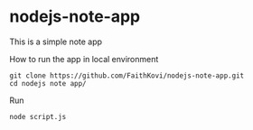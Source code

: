 # nodejs-note-app

This is a simple note app

How to run the app in local environment
```
git clone https://github.com/FaithKovi/nodejs-note-app.git
cd nodejs note app/
```

Run
```
node script.js
```

